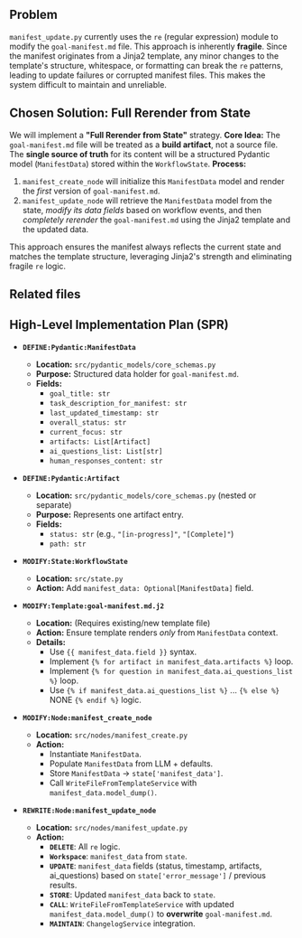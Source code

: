 ## Problem

`manifest_update.py` currently uses the `re` (regular expression) module to modify the `goal-manifest.md` file. This approach is inherently **fragile**. Since the manifest originates from a Jinja2 template, any minor changes to the template's structure, whitespace, or formatting can break the `re` patterns, leading to update failures or corrupted manifest files. This makes the system difficult to maintain and unreliable.

## Chosen Solution: Full Rerender from State

We will implement a **"Full Rerender from State"** strategy.
**Core Idea:** The `goal-manifest.md` file will be treated as a **build artifact**, not a source file. The **single source of truth** for its content will be a structured Pydantic model (`ManifestData`) stored within the `WorkflowState`.
**Process:**
1.  `manifest_create_node` will initialize this `ManifestData` model and render the *first* version of `goal-manifest.md`.
2.  `manifest_update_node` will retrieve the `ManifestData` model from the state, *modify its data fields* based on workflow events, and then *completely rerender* the `goal-manifest.md` using the Jinja2 template and the updated data.

This approach ensures the manifest always reflects the current state and matches the template structure, leveraging Jinja2's strength and eliminating fragile `re` logic.

## Related files


## High-Level Implementation Plan (SPR)

* **`DEFINE:Pydantic:ManifestData`**
    * **Location:** `src/pydantic_models/core_schemas.py`
    * **Purpose:** Structured data holder for `goal-manifest.md`.
    * **Fields:**
        * `goal_title: str`
        * `task_description_for_manifest: str`
        * `last_updated_timestamp: str`
        * `overall_status: str`
        * `current_focus: str`
        * `artifacts: List[Artifact]`
        * `ai_questions_list: List[str]`
        * `human_responses_content: str`

* **`DEFINE:Pydantic:Artifact`**
    * **Location:** `src/pydantic_models/core_schemas.py` (nested or separate)
    * **Purpose:** Represents one artifact entry.
    * **Fields:**
        * `status: str` (e.g., `"[in-progress]"`, `"[Complete]"`)
        * `path: str`

* **`MODIFY:State:WorkflowState`**
    * **Location:** `src/state.py`
    * **Action:** Add `manifest_data: Optional[ManifestData]` field.

* **`MODIFY:Template:goal-manifest.md.j2`**
    * **Location:** (Requires existing/new template file)
    * **Action:** Ensure template renders *only* from `ManifestData` context.
    * **Details:**
        * Use `{{ manifest_data.field }}` syntax.
        * Implement `{% for artifact in manifest_data.artifacts %}` loop.
        * Implement `{% for question in manifest_data.ai_questions_list %}` loop.
        * Use `{% if manifest_data.ai_questions_list %}` ... `{% else %}` NONE `{% endif %}` logic.

* **`MODIFY:Node:manifest_create_node`**
    * **Location:** `src/nodes/manifest_create.py`
    * **Action:**
        * Instantiate `ManifestData`.
        * Populate `ManifestData` from LLM + defaults.
        * Store `ManifestData` -> `state['manifest_data']`.
        * Call `WriteFileFromTemplateService` with `manifest_data.model_dump()`.

* **`REWRITE:Node:manifest_update_node`**
    * **Location:** `src/nodes/manifest_update.py`
    * **Action:**
        * **`DELETE`**: All `re` logic.
        * **`Workspace`**: `manifest_data` from `state`.
        * **`UPDATE`**: `manifest_data` fields (status, timestamp, artifacts, ai_questions) based on `state['error_message']` / previous results.
        * **`STORE`**: Updated `manifest_data` back to `state`.
        * **`CALL`**: `WriteFileFromTemplateService` with updated `manifest_data.model_dump()` to **overwrite** `goal-manifest.md`.
        * **`MAINTAIN`**: `ChangelogService` integration.